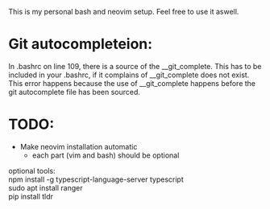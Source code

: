 This is my personal bash and neovim setup. 
Feel free to use it aswell.

# Git autocompleteion:
In .bashrc on line 109, there is a source of the __git_complete. This has to be included in your .bashrc, if it complains of __git_complete does not exist.
This error happens because the use of __git_complete happens before the git autocomplete file has been sourced.

# TODO:
- Make neovim installation automatic
    - each part (vim and bash) should be optional

optional tools: <br>
npm install -g typescript-language-server typescript <br>
sudo apt install ranger <br>
pip install tldr <br>


